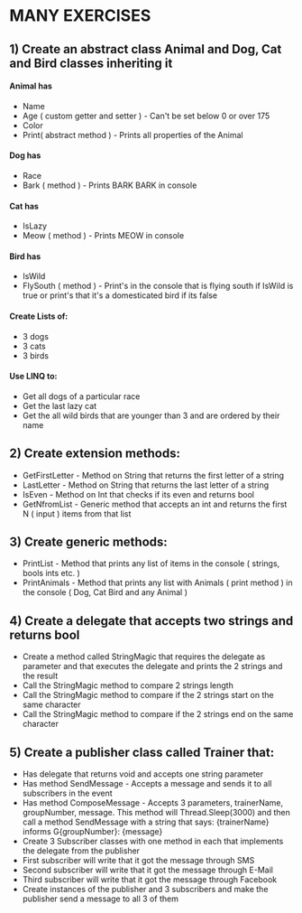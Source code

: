 # MANY EXERCISES

## 1) Create an abstract class Animal and Dog, Cat and Bird classes inheriting it

#### Animal has
* Name
* Age ( custom getter and setter ) - Can't be set below 0 or over 175
* Color
* Print( abstract method ) - Prints all properties of the Animal

#### Dog has
* Race
* Bark ( method ) - Prints BARK BARK in console

#### Cat has
* IsLazy
* Meow ( method ) - Prints MEOW in console

#### Bird has
* IsWild
* FlySouth ( method ) - Print's in the console that is flying south if IsWild is true or print's that it's a domesticated bird if its false

#### Create Lists of:
* 3 dogs
* 3 cats
* 3 birds

#### Use LINQ to:
* Get all dogs of a particular race
* Get the last lazy cat
* Get the all wild birds that are younger than 3 and are ordered by their name

## 2) Create extension methods:
* GetFirstLetter - Method on String that returns the first letter of a string
* LastLetter - Method on String that returns the last letter of a string
* IsEven - Method on Int that checks if its even and returns bool
* GetNfromList - Generic method that accepts an int and returns the first N ( input ) items from that list

## 3) Create generic methods:
* PrintList - Method that prints any list of items in the console ( strings, bools ints etc. )
* PrintAnimals - Method that prints any list with Animals ( print method ) in the console ( Dog, Cat Bird and any Animal )

## 4) Create a delegate that accepts two strings and returns bool
* Create a method called StringMagic that requires the delegate as parameter and that executes the delegate and prints the 2 strings and the result
* Call the StringMagic method to compare 2 strings length
* Call the StringMagic method to compare if the 2 strings start on the same character
* Call the StringMagic method to compare if the 2 strings end on the same character

## 5) Create a publisher class called Trainer that:
* Has delegate that returns void and accepts one string parameter
* Has method SendMessage - Accepts a message and sends it to all subscribers in the event
* Has method ComposeMessage - Accepts 3 parameters, trainerName, groupNumber, message. This method will Thread.Sleep(3000) and then call a method SendMessage with a string that says: {trainerName} informs G{groupNumber}: {message}
* Create 3 Subscriber classes with one method in each that implements the delegate from the publisher
* First subscriber will write that it got the message through SMS
* Second subscriber will write that it got the message through E-Mail
* Third subscriber will write that it got the message through Facebook
* Create instances of the publisher and 3 subscribers and make the publisher send a message to all 3 of them